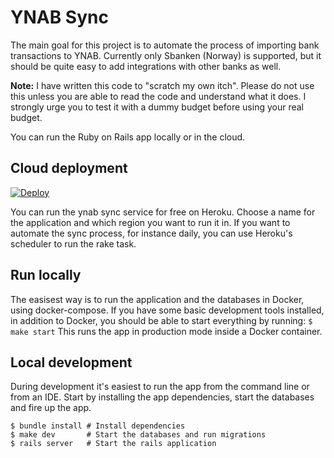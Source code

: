 # YNAB Sync
The main goal for this project is to automate the process of importing bank transactions to YNAB. Currently only Sbanken (Norway) is supported, but it should be quite easy to add integrations with other banks as well.

**Note:** I have written this code to "scratch my own itch". Please do not use this unless you are able to read the code and understand what it does. I strongly urge you to test it with a dummy budget before using your real budget.

You can run the Ruby on Rails app locally or in the cloud.

## Cloud deployment
[![Deploy](https://www.herokucdn.com/deploy/button.svg)](https://heroku.com/deploy)

You can run the ynab sync service for free on Heroku. Choose a name for the application and which region you want to run it in. If you want to automate the sync process, for instance daily, you can use Heroku's scheduler to run the rake task.

## Run locally
The easisest way is to run the application and the databases in Docker, using docker-compose. If you have some basic development tools installed, in addition to Docker, you should be able to start everything by running:
```$ make start```
This runs the app in production mode inside a Docker container.

## Local development
During development it's easiest to run the app from the command line or from an IDE. Start by installing the app dependencies, start the databases and fire up the app.
```
$ bundle install # Install dependencies
$ make dev       # Start the databases and run migrations
$ rails server   # Start the rails application
```
